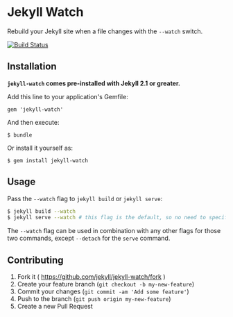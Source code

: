 # Jekyll Watch

Rebuild your Jekyll site when a file changes with the `--watch` switch.

[![Build Status](https://travis-ci.org/jekyll/jekyll-watch.svg?branch=master)](https://travis-ci.org/jekyll/jekyll-watch)

## Installation

**`jekyll-watch` comes pre-installed with Jekyll 2.1 or greater.**

Add this line to your application's Gemfile:

    gem 'jekyll-watch'

And then execute:

    $ bundle

Or install it yourself as:

    $ gem install jekyll-watch

## Usage

Pass the `--watch` flag to `jekyll build` or `jekyll serve`:

```bash
$ jekyll build --watch
$ jekyll serve --watch # this flag is the default, so no need to specify it here for the 'serve' command
```

The `--watch` flag can be used in combination with any other flags for those
two commands, except `--detach` for the `serve` command.

## Contributing

1. Fork it ( https://github.com/jekyll/jekyll-watch/fork )
2. Create your feature branch (`git checkout -b my-new-feature`)
3. Commit your changes (`git commit -am 'Add some feature'`)
4. Push to the branch (`git push origin my-new-feature`)
5. Create a new Pull Request
